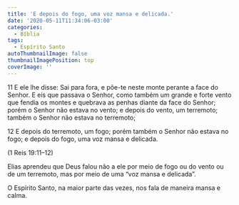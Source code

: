 ```yaml
---
title: 'E depois do fogo, uma voz mansa e delicada.'
date: '2020-05-11T11:34:06-03:00'
categories:
  - Bíblia
tags:
  - Espírito Santo
autoThumbnailImage: false
thumbnailImagePosition: top
coverImage: ''
---
```

11 E ele lhe disse: Sai para fora, e põe-te neste monte perante a face do Senhor. E eis que passava o Senhor, como também um grande e forte vento que fendia os montes e quebrava as penhas diante da face do Senhor; porém o Senhor não estava no vento; e depois do vento, um terremoto; também o Senhor não estava no terremoto;

12 E depois do terremoto, um fogo; porém também o Senhor não estava no fogo; e depois do fogo, uma voz mansa e delicada.

(1 Reis 19:11–12)

Elias aprendeu que Deus falou não a ele por meio de fogo ou do vento ou de um terremoto, mas por meio de uma “voz mansa e delicada”.

O Espírito Santo, na maior parte das vezes, nos fala de maneira mansa e calma.
